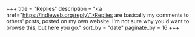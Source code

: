 +++
title = "Replies"
description = "<a href=\"https://indieweb.org/reply\">Replies</a> are basically my comments to others' posts, posted on my own website. I'm not sure why you'd want to browse this, but here you go."
sort_by = "date"
paginate_by = 16
+++

